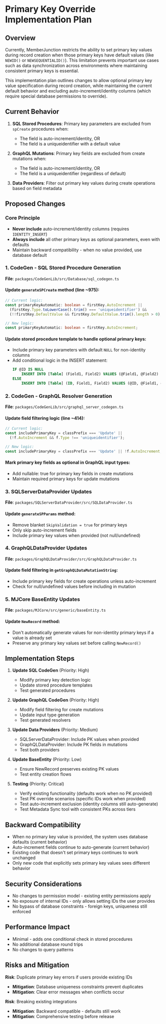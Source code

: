 # Primary Key Override Implementation Plan

## Overview

Currently, MemberJunction restricts the ability to set primary key values during record creation when those primary keys have default values (like `NEWID()` or `NEWSEQUENTIALID()`). This limitation prevents important use cases such as data synchronization across environments where maintaining consistent primary keys is essential.

This implementation plan outlines changes to allow optional primary key value specification during record creation, while maintaining the current default behavior and excluding auto-increment/identity columns (which require special database permissions to override).

## Current Behavior

1. **SQL Stored Procedures**: Primary key parameters are excluded from `spCreate` procedures when:
   - The field is auto-increment/identity, OR
   - The field is a uniqueidentifier with a default value

2. **GraphQL Mutations**: Primary key fields are excluded from create mutations when:
   - The field is auto-increment/identity, OR  
   - The field is a uniqueidentifier (regardless of default)

3. **Data Providers**: Filter out primary key values during create operations based on field metadata

## Proposed Changes

### Core Principle
- **Never include** auto-increment/identity columns (requires `IDENTITY_INSERT`)
- **Always include** all other primary keys as optional parameters, even with defaults
- Maintain backward compatibility - when no value provided, use database default

### 1. CodeGen - SQL Stored Procedure Generation
**File**: `packages/CodeGenLib/src/Database/sql_codegen.ts`

#### Update `generateSPCreate` method (line ~975):
```typescript
// Current logic:
const primaryKeyAutomatic: boolean = firstKey.AutoIncrement || 
  (firstKey.Type.toLowerCase().trim() === 'uniqueidentifier') && 
  (!!firstKey.DefaultValue && firstKey.DefaultValue.trim().length > 0);

// New logic:
const primaryKeyAutomatic: boolean = firstKey.AutoIncrement;
```

#### Update stored procedure template to handle optional primary keys:
- Include primary key parameters with default `NULL` for non-identity columns
- Add conditional logic in the INSERT statement:
  ```sql
  IF @ID IS NULL
      INSERT INTO [Table] (Field1, Field2) VALUES (@Field1, @Field2)
  ELSE
      INSERT INTO [Table] (ID, Field1, Field2) VALUES (@ID, @Field1, @Field2)
  ```

### 2. CodeGen - GraphQL Resolver Generation
**File**: `packages/CodeGenLib/src/graphql_server_codegen.ts`

#### Update field filtering logic (line ~414):
```typescript
// Current logic:
const includePrimaryKey = classPrefix === 'Update' || 
  (!f.AutoIncrement && f.Type !== 'uniqueidentifier');

// New logic:
const includePrimaryKey = classPrefix === 'Update' || !f.AutoIncrement;
```

#### Mark primary key fields as optional in GraphQL input types:
- Add nullable: true for primary key fields in create mutations
- Maintain required primary keys for update mutations

### 3. SQLServerDataProvider Updates
**File**: `packages/SQLServerDataProvider/src/SQLDataProvider.ts`

#### Update `generateSPParams` method:
- Remove blanket `SkipValidation = true` for primary keys
- Only skip auto-increment fields
- Include primary key values when provided (not null/undefined)

### 4. GraphQLDataProvider Updates
**File**: `packages/GraphQLDataProvider/src/GraphQLDataProvider.ts`

#### Update field filtering in `getGraphQLDataMutationString`:
- Include primary key fields for create operations unless auto-increment
- Check for null/undefined values before including in mutation

### 5. MJCore BaseEntity Updates
**File**: `packages/MJCore/src/generic/baseEntity.ts`

#### Update `NewRecord` method:
- Don't automatically generate values for non-identity primary keys if a value is already set
- Preserve any primary key values set before calling `NewRecord()`

## Implementation Steps

1. **Update SQL CodeGen** (Priority: High)
   - Modify primary key detection logic
   - Update stored procedure templates
   - Test generated procedures

2. **Update GraphQL CodeGen** (Priority: High)
   - Modify field filtering for create mutations
   - Update input type generation
   - Test generated resolvers

3. **Update Data Providers** (Priority: Medium)
   - SQLServerDataProvider: Include PK values when provided
   - GraphQLDataProvider: Include PK fields in mutations
   - Test both providers

4. **Update BaseEntity** (Priority: Low)
   - Ensure NewRecord preserves existing PK values
   - Test entity creation flows

5. **Testing** (Priority: Critical)
   - Verify existing functionality (defaults work when no PK provided)
   - Test PK override scenarios (specific IDs work when provided)
   - Test auto-increment exclusion (identity columns still auto-generate)
   - Test Metadata Sync tool with consistent PKs across tiers

## Backward Compatibility

- When no primary key value is provided, the system uses database defaults (current behavior)
- Auto-increment fields continue to auto-generate (current behavior)
- Existing code that doesn't set primary keys continues to work unchanged
- Only new code that explicitly sets primary key values sees different behavior

## Security Considerations

- No changes to permission model - existing entity permissions apply
- No exposure of internal IDs - only allows setting IDs the user provides
- No bypass of database constraints - foreign keys, uniqueness still enforced

## Performance Impact

- Minimal - adds one conditional check in stored procedures
- No additional database round trips
- No changes to query patterns

## Risks and Mitigation

**Risk**: Duplicate primary key errors if users provide existing IDs
- **Mitigation**: Database uniqueness constraints prevent duplicates
- **Mitigation**: Clear error messages when conflicts occur

**Risk**: Breaking existing integrations
- **Mitigation**: Backward compatible - defaults still work
- **Mitigation**: Comprehensive testing before release